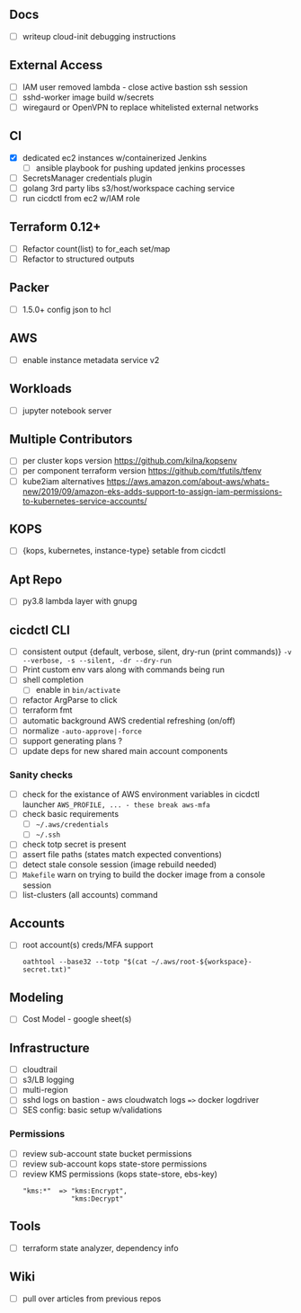 ## Docs
- [ ] writeup cloud-init debugging instructions

## External Access
- [ ] IAM user removed lambda - close active bastion ssh session
- [ ] sshd-worker image build w/secrets
- [ ] wiregaurd or OpenVPN to replace whitelisted external networks

## CI
- [x] dedicated ec2 instances w/containerized Jenkins
  - [ ] ansible playbook for pushing updated jenkins processes
- [ ] SecretsManager credentials plugin
- [ ] golang 3rd party libs s3/host/workspace caching service
- [ ] run cicdctl from ec2 w/IAM role

## Terraform 0.12+
- [ ] Refactor count(list) to for_each set/map
- [ ] Refactor to structured outputs

## Packer
- [ ] 1.5.0+ config json to hcl

## AWS
- [ ] enable instance metadata service v2

## Workloads
- [ ] jupyter notebook server

## Multiple Contributors
- [ ] per cluster kops version
   https://github.com/kilna/kopsenv
- [ ] per component terraform version
  https://github.com/tfutils/tfenv
- [ ] kube2iam alternatives
  https://aws.amazon.com/about-aws/whats-new/2019/09/amazon-eks-adds-support-to-assign-iam-permissions-to-kubernetes-service-accounts/

## KOPS
- [ ] {kops, kubernetes, instance-type} setable from cicdctl

## Apt Repo
- [ ] py3.8 lambda layer with gnupg

## cicdctl CLI
- [ ] consistent output {default, verbose, silent, dry-run (print commands)}
  `-v --verbose, -s --silent, -dr --dry-run`
- [ ] Print custom env vars along with commands being run
- [ ] shell completion
  - [ ] enable in `bin/activate`
- [ ] refactor ArgParse to click
- [ ] terraform fmt
- [ ] automatic background AWS credential refreshing (on/off)
- [ ] normalize `-auto-approve|-force`
- [ ] support generating plans ?
- [ ] update deps for new shared main account components

### Sanity checks
- [ ] check for the existance of AWS environment variables in cicdctl launcher
  `AWS_PROFILE, ... - these break aws-mfa`
- [ ] check basic requirements
  - [ ] `~/.aws/credentials`
  - [ ] `~/.ssh`
- [ ] check totp secret is present
- [ ] assert file paths (states match expected conventions)
- [ ] detect stale console session (image rebuild needed)
- [ ] `Makefile` warn on trying to build the docker image from a console session
- [ ] list-clusters (all accounts) command

## Accounts
- [ ] root account(s) creds/MFA support
  ```
  oathtool --base32 --totp "$(cat ~/.aws/root-${workspace}-secret.txt)"
  ```

## Modeling
- [ ] Cost Model - google sheet(s)

## Infrastructure
- [ ] cloudtrail
- [ ] s3/LB logging
- [ ] multi-region
- [ ] sshd logs on bastion - aws cloudwatch logs `=>` docker logdriver
- [ ] SES config: basic setup w/validations

### Permissions
- [ ] review sub-account state bucket permissions
- [ ] review sub-account kops state-store permissions
- [ ] review KMS permissions (kops state-store, ebs-key)
  ```
  "kms:*"  => "kms:Encrypt",
              "kms:Decrypt"
  ```

## Tools
- [ ] terraform state analyzer, dependency info

## Wiki
- [ ] pull over articles from previous repos
